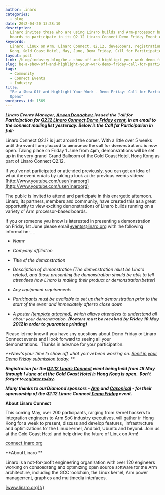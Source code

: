 ```yaml
---
author: linaro
categories:
  - blog
date: 2012-04-20 13:28:10
description:
  Linaro invites those who are using Linaro builds and Arm-processor based
  boards to participate in its Q2.12 Linaro Connect Demo Friday Event on 1 June 2012.
keywords:
  Linaro, Linux on Arm, Linaro Connect, Q2.12, developers, registration, Hong
  Kong, Gold Coast Hotel, May, June, Demo Friday, Call for Participation
layout: post
link: /blog/industry-blog/be-a-show-off-and-highlight-your-work-demo-friday-call-for-participation-opens/
slug: be-a-show-off-and-highlight-your-work-demo-friday-call-for-participation-opens
tags:
  - Community
  - Connect Events
  - Industry
title:
  "Be a Show Off and Highlight Your Work - Demo Friday: Call for Participation
  Opens"
wordpress_id: 1569
---
```


_**Linaro Events Manager, [Arwen Donaghey](/about/), issued the Call for Participation for [Q2.12 Linaro Connect](https://connect.linaro.org/resources/) [Demo Friday event](/blog/be-a-show-off-and-highlight-your-work-demo-friday-call-for-participation-opens/), in an email to the connect mailing list yesterday. Below is the Call for Participation in full:**_

Linaro Connect Q2.12 is just around the corner. With a little over 5 weeks until the event I am pleased to announce the call for demonstrations is now open. Taking place on Friday 1 June from 4pm, demonstrations will be set up in the very grand, Grand Ballroom of the Gold Coast Hotel, Hong Kong as part of Linaro Connect Q2.12.

If you’ve not participated or attended previously, you can get an idea of what the event entails by taking a look at the previous events videos: [http://www.youtube.com/user/linaroorg](http://www.youtube.com/user/linaroorg)

The public is invited to attend and participate in this energetic afternoon.  Linaro, its partners, members and community, have created this as a great opportunity to view exciting demonstrations of Linaro builds running on a variety of Arm processor-based boards.

If you or someone you know is interested in presenting a demonstration on Friday 1st June please email [events@linaro.org](mailto:events@linaro.org) with the following information:\_ \_

- _Name_

- _Company affiliation_

- _Title of the demonstration_

- _Description of demonstration (The demonstration must be Linaro related, and those presenting the demonstration should be able to tell attendees how Linaro is making their product or demonstration better)_

- _Any equipment requirements_

- _Participants must be available to set up their demonstration prior to the start of the event and immediately after to close down_

- _A poster [(template attached)](/assets/pdf/Demo-Friday-Poster-Template_HK.odp), which allows attendees to understand all about your demonstration. **(Posters must be received by Friday 18 May 2012 in order to guarantee printing)**_

Please let me know if you have any questions about Demo Friday or Linaro Connect events and I look forward to seeing all your demonstrations.  Thanks in advance for your participation.

_**Now's your time to show off what you've been working on. [ Send in your Demo Friday submission today](mailto:events@linaro.org). **_

_**Registration for the [Q2.12 Linaro Connect](https://connect.linaro.org/resources/) event being held from 28 May through 1 June at at the Gold Coast Hotel in Hong Kong is open.  Don't forget to [register today](https://connect.linaro.org/attend/).**_

**_Many thanks to our Diamond sponsors - [Arm](http://www.arm.com/) and [Canonical](http://www.canonical.com/) - for their sponsorship of the Q2.12 Linaro Connect[ Demo Friday](/blog/be-a-show-off-and-highlight-your-work-demo-friday-call-for-participation-opens/) event._**

**About Linaro Connect**

This coming May, over 200 participants, ranging from kernel hackers to integration engineers to Arm SoC industry executives, will gather in Hong Kong for a week to present, discuss and develop features,  infrastructure and optimizations for the Linux kernel, Android, Ubuntu and beyond. Join us at the Gold Coast Hotel and help drive the future of Linux on Arm!

[connect.linaro.org](https://connect.linaro.org/resources/)

**About Linaro **

Linaro is a not-for-profit engineering organization with over 120 engineers working on consolidating and optimizing open source software for the Arm architecture, including the GCC toolchain, the Linux kernel, Arm power management, graphics and multimedia interfaces.

[www.linaro.org](/)
